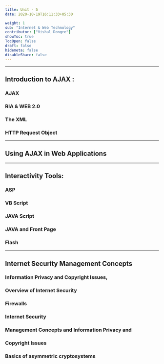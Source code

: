 ```yaml
---
title: Unit - 5
date: 2020-10-19T16:11:33+05:30

weight: 1
sub: "Internet & Web Technology"
contributor: ["Vishal Dongre"]
showToc: true
TocOpen: false
draft: false
hidemeta: false
disableShare: false
---
```


---

## Introduction to AJAX :

### AJAX

### RIA & WEB 2.0

### The XML

### HTTP Request Object

---

## Using AJAX in Web Applications

---

## Interactivity Tools:

### ASP

### VB Script

### JAVA Script

### JAVA and Front Page

### Flash

---

## Internet Security Management Concepts

### Information Privacy and Copyright Issues,

### Overview of Internet Security

### Firewalls

### Internet Security

### Management Concepts and Information Privacy and

### Copyright Issues

### Basics of asymmetric cryptosystems
